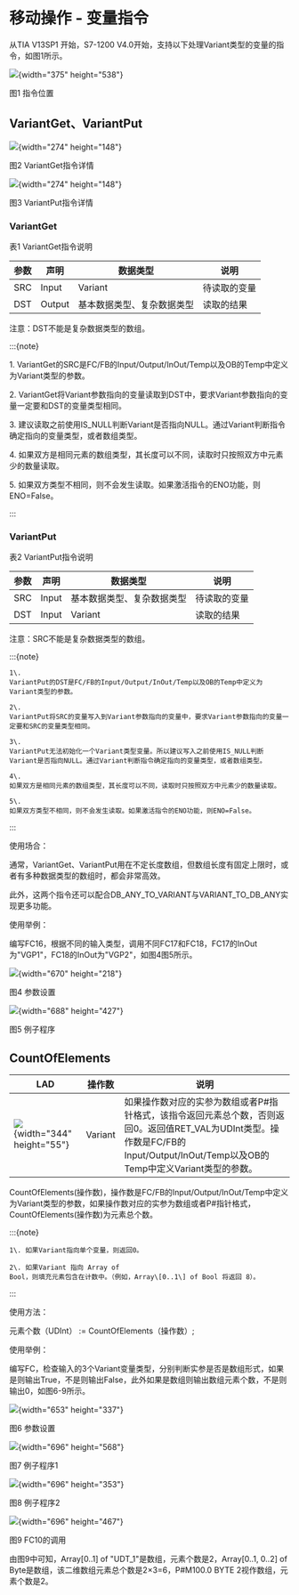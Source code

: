 # 移动操作 - 变量指令

从TIA V13SP1 开始，S7-1200
V4.0开始，支持以下处理Variant类型的变量的指令，如图1所示。

![](images/05-01.png){width="375" height="538"}

图1 指令位置

## VariantGet、VariantPut

![](images/05-02.jpg){width="274" height="148"}

图2 VariantGet指令详情

![](images/05-03.jpg){width="274" height="148"}

图3 VariantPut指令详情

### VariantGet

表1 VariantGet指令说明

| 参数 | 声明   | 数据类型                   | 说明         |
| ---- | ------ | -------------------------- | ------------ |
| SRC  | Input  | Variant                    | 待读取的变量 |
| DST  | Output | 基本数据类型、复杂数据类型 | 读取的结果   |

注意：DST不能是复杂数据类型的数组。

:::{note}

1\.
VariantGet的SRC是FC/FB的Input/Output/InOut/Temp以及OB的Temp中定义为Variant类型的参数。

2\.
VariantGet将Variant参数指向的变量读取到DST中，要求Variant参数指向的变量一定要和DST的变量类型相同。

3\.
建议读取之前使用IS_NULL判断Variant是否指向NULL。通过Variant判断指令确定指向的变量类型，或者数组类型。

4\.
如果双方是相同元素的数组类型，其长度可以不同，读取时只按照双方中元素少的数量读取。

5\.
如果双方类型不相同，则不会发生读取。如果激活指令的ENO功能，则ENO=False。

:::

### VariantPut

表2 VariantPut指令说明

  | 参数 | 声明  | 数据类型                   | 说明         |
  | ---- | ----- | -------------------------- | ------------ |
  | SRC  | Input | 基本数据类型、复杂数据类型 | 待读取的变量 |
  | DST  | Input | Variant                    | 读取的结果   |

注意：SRC不能是复杂数据类型的数组。

:::{note}

    1\.
    VariantPut的DST是FC/FB的Input/Output/InOut/Temp以及OB的Temp中定义为Variant类型的参数。

    2\.
    VariantPut将SRC的变量写入到Variant参数指向的变量中，要求Variant参数指向的变量一定要和SRC的变量类型相同。

    3\.
    VariantPut无法初始化一个Variant类型变量。所以建议写入之前使用IS_NULL判断Variant是否指向NULL。通过Variant判断指令确定指向的变量类型，或者数组类型。

    4\.
    如果双方是相同元素的数组类型，其长度可以不同，读取时只按照双方中元素少的数量读取。

    5\.
    如果双方类型不相同，则不会发生读取。如果激活指令的ENO功能，则ENO=False。
:::

使用场合：

通常，VariantGet、VariantPut用在不定长度数组，但数组长度有固定上限时，或者有多种数据类型的数组时，都会非常高效。

此外，这两个指令还可以配合DB_ANY_TO_VARIANT与VARIANT_TO_DB_ANY实现更多功能。

使用举例：

编写FC16，根据不同的输入类型，调用不同FC17和FC18，FC17的InOut为"VGP1"，FC18的InOut为"VGP2"，如图4图5所示。

![](images/05-04.jpg){width="670" height="218"}

图4 参数设置

![](images/05-05.jpg){width="688" height="427"}

图5 例子程序

## CountOfElements

  | LAD                                            | 操作数  | 说明                                                                                                                                                                             |
  | ---------------------------------------------- | ------- | -------------------------------------------------------------------------------------------------------------------------------------------------------------------------------- |
  | ![](images/05-06.jpg){width="344" height="55"} | Variant | 如果操作数对应的实参为数组或者P#指针格式，该指令返回元素总个数，否则返回0。返回值RET_VAL为UDInt类型。操作数是FC/FB的Input/Output/InOut/Temp以及OB的Temp中定义Variant类型的参数。 |

CountOfElements(操作数)，操作数是FC/FB的Input/Output/InOut/Temp中定义为Variant类型的参数，如果操作数对应的实参为数组或者P#指针格式，CountOfElements(操作数)为元素总个数。

:::{note}

    1\. 如果Variant指向单个变量，则返回0。

    2\. 如果Variant 指向 Array of
    Bool，则填充元素包含在计数中。（例如，Array\[0..1\] of Bool 将返回 8）。
:::

使用方法：

元素个数（UDInt） := CountOfElements（操作数）;

使用举例：

编写FC，检查输入的3个Variant变量类型，分别判断实参是否是数组形式，如果是则输出True，不是则输出False，此外如果是数组则输出数组元素个数，不是则输出0，如图6-9所示。

![](images/05-07.jpg){width="653" height="337"}

图6 参数设置

![](images/05-08.jpg){width="696" height="568"}

图7 例子程序1

![](images/05-09.jpg){width="696" height="353"}

图8 例子程序2

![](images/05-10.jpg){width="696" height="467"}

图9 FC10的调用

由图9中可知，Array\[0..1\] of \"UDT_1\"是数组，元素个数是2，Array\[0..1,
0..2\] of Byte是数组，该二维数组元素总个数是2×3=6，P#M100.0 BYTE
2视作数组，元素个数是2。

